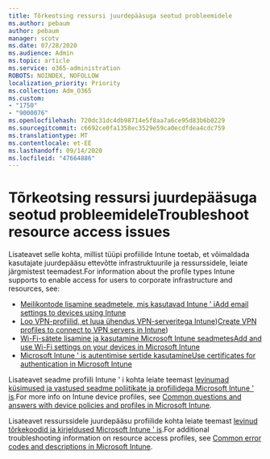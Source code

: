 ```yaml
---
title: Tõrkeotsing ressursi juurdepääsuga seotud probleemidele
ms.author: pebaum
author: pebaum
manager: scotv
ms.date: 07/28/2020
ms.audience: Admin
ms.topic: article
ms.service: o365-administration
ROBOTS: NOINDEX, NOFOLLOW
localization_priority: Priority
ms.collection: Adm_O365
ms.custom:
- "1750"
- "9000076"
ms.openlocfilehash: 720dc31dc4db98714e5f8aa7a6ce95d83b6b0229
ms.sourcegitcommit: c6692ce0fa1358ec3529e59ca0ecdfdea4cdc759
ms.translationtype: MT
ms.contentlocale: et-EE
ms.lasthandoff: 09/14/2020
ms.locfileid: "47664886"
---
```

# <a name="troubleshoot-resource-access-issues"></a><span data-ttu-id="3f310-102">Tõrkeotsing ressursi juurdepääsuga seotud probleemidele</span><span class="sxs-lookup"><span data-stu-id="3f310-102">Troubleshoot resource access issues</span></span>

<span data-ttu-id="3f310-103">Lisateavet selle kohta, millist tüüpi profiilide Intune toetab, et võimaldada kasutajate juurdepääsu ettevõtte infrastruktuurile ja ressurssidele, leiate järgmistest teemadest.</span><span class="sxs-lookup"><span data-stu-id="3f310-103">For information about the profile types Intune supports to enable access for users to corporate infrastructure and resources, see:</span></span>

- [<span data-ttu-id="3f310-104">Meilikontode lisamine seadmetele, mis kasutavad Intune ' i</span><span class="sxs-lookup"><span data-stu-id="3f310-104">Add email settings to devices using Intune</span></span>](https://docs.microsoft.com/intune/email-settings-configure)
- <span data-ttu-id="3f310-105">[Loo VPN-profiilid, et luua ühendus VPN-serveritega Intune](https://docs.microsoft.com/intune/vpn-settings-configure))</span><span class="sxs-lookup"><span data-stu-id="3f310-105">[Create VPN profiles to connect to VPN servers in Intune](https://docs.microsoft.com/intune/vpn-settings-configure))</span></span>
- [<span data-ttu-id="3f310-106">Wi-Fi-sätete lisamine ja kasutamine Microsoft Intune seadmetes</span><span class="sxs-lookup"><span data-stu-id="3f310-106">Add and use Wi-Fi settings on your devices in Microsoft Intune</span></span>](https://docs.microsoft.com/intune/wi-fi-settings-configure)
- [<span data-ttu-id="3f310-107">Microsoft Intune ' is autentimise sertide kasutamine</span><span class="sxs-lookup"><span data-stu-id="3f310-107">Use certificates for authentication in Microsoft Intune</span></span>](https://docs.microsoft.com/intune/certificates-configure)

<span data-ttu-id="3f310-108">Lisateavet seadme profiili Intune ' i kohta leiate teemast [levinumad küsimused ja vastused seadme poliitikate ja profiilidega Microsoft Intune ' is](https://docs.microsoft.com/intune/device-profile-troubleshoot).</span><span class="sxs-lookup"><span data-stu-id="3f310-108">For more info on Intune device profiles, see [Common questions and answers with device policies and profiles in Microsoft Intune](https://docs.microsoft.com/intune/device-profile-troubleshoot).</span></span>

<span data-ttu-id="3f310-109">Lisateavet ressurssidele juurdepääsu profiilide kohta leiate teemast [levinud tõrkekoodid ja kirjeldused Microsoft Intune ' is](https://docs.microsoft.com/intune/troubleshoot-company-resource-access-problems).</span><span class="sxs-lookup"><span data-stu-id="3f310-109">For additional troubleshooting information on resource access profiles, see [Common error codes and descriptions in Microsoft Intune](https://docs.microsoft.com/intune/troubleshoot-company-resource-access-problems).</span></span>